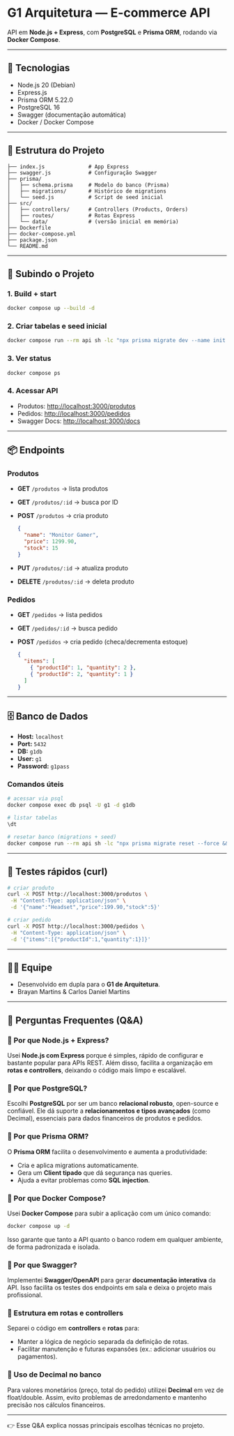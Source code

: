 # G1 Arquitetura — E-commerce API

API em **Node.js + Express**, com **PostgreSQL** e **Prisma ORM**, rodando via **Docker Compose**.

---

## 🚀 Tecnologias

* Node.js 20 (Debian)
* Express.js
* Prisma ORM 5.22.0
* PostgreSQL 16
* Swagger (documentação automática)
* Docker / Docker Compose

---

## 📂 Estrutura do Projeto

```
├── index.js              # App Express
├── swagger.js            # Configuração Swagger
├── prisma/
│   ├── schema.prisma     # Modelo do banco (Prisma)
│   ├── migrations/       # Histórico de migrations
│   └── seed.js           # Script de seed inicial
├── src/
│   ├── controllers/      # Controllers (Products, Orders)
│   ├── routes/           # Rotas Express
│   └── data/             # (versão inicial em memória)
├── Dockerfile
├── docker-compose.yml
├── package.json
└── README.md
```

---

## 🐳 Subindo o Projeto

### 1. Build + start

```bash
docker compose up --build -d
```

### 2. Criar tabelas e seed inicial

```bash
docker compose run --rm api sh -lc "npx prisma migrate dev --name init && npm run prisma:seed"
```

### 3. Ver status

```bash
docker compose ps
```

### 4. Acessar API

* Produtos: [http://localhost:3000/produtos](http://localhost:3000/produtos)
* Pedidos: [http://localhost:3000/pedidos](http://localhost:3000/pedidos)
* Swagger Docs: [http://localhost:3000/docs](http://localhost:3000/docs)

---

## 📦 Endpoints

### Produtos

* **GET** `/produtos` → lista produtos
* **GET** `/produtos/:id` → busca por ID
* **POST** `/produtos` → cria produto

  ```json
  {
    "name": "Monitor Gamer",
    "price": 1299.90,
    "stock": 15
  }
  ```
* **PUT** `/produtos/:id` → atualiza produto
* **DELETE** `/produtos/:id` → deleta produto

### Pedidos

* **GET** `/pedidos` → lista pedidos
* **GET** `/pedidos/:id` → busca pedido
* **POST** `/pedidos` → cria pedido (checa/decrementa estoque)

  ```json
  {
    "items": [
      { "productId": 1, "quantity": 2 },
      { "productId": 2, "quantity": 1 }
    ]
  }
  ```

---

## 🗄️ Banco de Dados

* **Host:** `localhost`
* **Port:** `5432`
* **DB:** `g1db`
* **User:** `g1`
* **Password:** `g1pass`

### Comandos úteis

```bash
# acessar via psql
docker compose exec db psql -U g1 -d g1db

# listar tabelas
\dt

# resetar banco (migrations + seed)
docker compose run --rm api sh -lc "npx prisma migrate reset --force && npm run prisma:seed"
```

---

## 🧪 Testes rápidos (curl)

```bash
# criar produto
curl -X POST http://localhost:3000/produtos \
 -H "Content-Type: application/json" \
 -d '{"name":"Headset","price":199.90,"stock":5}'

# criar pedido
curl -X POST http://localhost:3000/pedidos \
 -H "Content-Type: application/json" \
 -d '{"items":[{"productId":1,"quantity":1}]}'
```

---

## 👨‍💻 Equipe

* Desenvolvido em dupla para o **G1 de Arquitetura**.
* Brayan Martins & Carlos Daniel Martins

---

## 📑 Perguntas Frequentes (Q\&A)

### 🔹 Por que Node.js + Express?

Usei **Node.js com Express** porque é simples, rápido de configurar e bastante popular para APIs REST.
Além disso, facilita a organização em **rotas e controllers**, deixando o código mais limpo e escalável.

### 🔹 Por que PostgreSQL?

Escolhi **PostgreSQL** por ser um banco **relacional robusto**, open-source e confiável.
Ele dá suporte a **relacionamentos e tipos avançados** (como Decimal), essenciais para dados financeiros de produtos e pedidos.

### 🔹 Por que Prisma ORM?

O **Prisma ORM** facilita o desenvolvimento e aumenta a produtividade:

* Cria e aplica migrations automaticamente.
* Gera um **Client tipado** que dá segurança nas queries.
* Ajuda a evitar problemas como **SQL injection**.

### 🔹 Por que Docker Compose?

Usei **Docker Compose** para subir a aplicação com um único comando:

```bash
docker compose up -d
```

Isso garante que tanto a API quanto o banco rodem em qualquer ambiente, de forma padronizada e isolada.

### 🔹 Por que Swagger?

Implementei **Swagger/OpenAPI** para gerar **documentação interativa** da API.
Isso facilita os testes dos endpoints em sala e deixa o projeto mais profissional.

### 🔹 Estrutura em rotas e controllers

Separei o código em **controllers** e **rotas** para:

* Manter a lógica de negócio separada da definição de rotas.
* Facilitar manutenção e futuras expansões (ex.: adicionar usuários ou pagamentos).

### 🔹 Uso de Decimal no banco

Para valores monetários (preço, total do pedido) utilizei **Decimal** em vez de float/double.
Assim, evito problemas de arredondamento e mantenho precisão nos cálculos financeiros.

---

👉 Esse Q\&A explica nossas principais escolhas técnicas no projeto.
